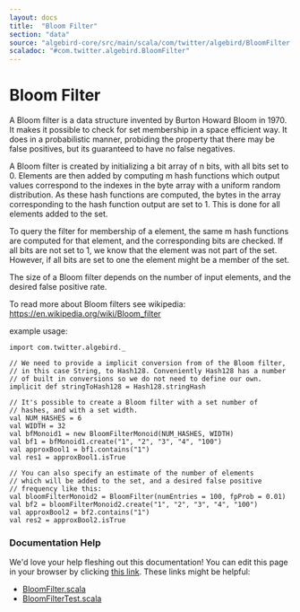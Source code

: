 ```yaml
---
layout: docs
title:  "Bloom Filter"
section: "data"
source: "algebird-core/src/main/scala/com/twitter/algebird/BloomFilter.scala"
scaladoc: "#com.twitter.algebird.BloomFilter"
---
```


# Bloom Filter

A Bloom filter is a data structure invented by Burton Howard Bloom in 1970. It makes it possible to check for set
membership in a space efficient way. It does in a probabilistic manner, probiding the property that there may be false
 positives, but its guaranteed to have no false negatives.

A Bloom filter is created by initializing a bit array of n bits, with all bits set to 0. Elements are then added by
computing m hash functions which output values correspond to the indexes in the byte array with a uniform random
distribution. As these hash functions are computed, the bytes in the array corresponding to the hash function output
are set to 1. This is done for all elements added to the set.

To query the filter for membership of a element, the same m hash functions are computed for that element, and the
corresponding bits are checked. If all bits are not set to 1, we know that the element was not part of the set. However,
if all bits are set to one the element might be a member of the set.

The size of a Bloom filter depends on the number of input elements, and the desired false positive rate.

To read more about Bloom filters see wikipedia: https://en.wikipedia.org/wiki/Bloom_filter

example usage:

```tut:book
import com.twitter.algebird._

// We need to provide a implicit conversion from of the Bloom filter,
// in this case String, to Hash128. Conveniently Hash128 has a number
// of built in conversions so we do not need to define our own.
implicit def stringToHash128 = Hash128.stringHash

// It's possible to create a Bloom filter with a set number of
// hashes, and with a set width.
val NUM_HASHES = 6
val WIDTH = 32
val bfMonoid1 = new BloomFilterMonoid(NUM_HASHES, WIDTH)
val bf1 = bfMonoid1.create("1", "2", "3", "4", "100")
val approxBool1 = bf1.contains("1")
val res1 = approxBool1.isTrue

// You can also specify an estimate of the number of elements
// which will be added to the set, and a desired false positive
// frequency like this:
val bloomFilterMonoid2 = BloomFilter(numEntries = 100, fpProb = 0.01)
val bf2 = bloomFilterMonoid2.create("1", "2", "3", "4", "100")
val approxBool2 = bf2.contains("1")
val res2 = approxBool2.isTrue

```

### Documentation Help

We'd love your help fleshing out this documentation! You can edit this page in your browser by clicking [this link](https://github.com/twitter/algebird/edit/develop/docs/src/main/tut/datatypes/approx/bloom_filter.md). These links might be helpful:

- [BloomFilter.scala](https://github.com/twitter/algebird/blob/develop/algebird-core/src/main/scala/com/twitter/algebird/BloomFilter.scala)
- [BloomFilterTest.scala](https://github.com/twitter/algebird/blob/develop/algebird-test/src/test/scala/com/twitter/algebird/BloomFilterTest.scala)
